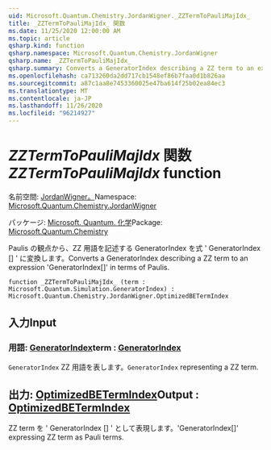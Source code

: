 ```yaml
---
uid: Microsoft.Quantum.Chemistry.JordanWigner._ZZTermToPauliMajIdx_
title: _ZZTermToPauliMajIdx_ 関数
ms.date: 11/25/2020 12:00:00 AM
ms.topic: article
qsharp.kind: function
qsharp.namespace: Microsoft.Quantum.Chemistry.JordanWigner
qsharp.name: _ZZTermToPauliMajIdx_
qsharp.summary: Converts a GeneratorIndex describing a ZZ term to an expression 'GeneratorIndex[]' in terms of Paulis.
ms.openlocfilehash: ca713260da2dd717cb1548ef86b7faa0d1b826aa
ms.sourcegitcommit: a87c1aa8e7453360025e47ba614f25b02ea84ec3
ms.translationtype: MT
ms.contentlocale: ja-JP
ms.lasthandoff: 11/26/2020
ms.locfileid: "96214927"
---
```

# <a name="_zztermtopaulimajidx_-function"></a><span data-ttu-id="be485-102">_ZZTermToPauliMajIdx_ 関数</span><span class="sxs-lookup"><span data-stu-id="be485-102">_ZZTermToPauliMajIdx_ function</span></span>

<span data-ttu-id="be485-103">名前空間: [JordanWigner。](xref:Microsoft.Quantum.Chemistry.JordanWigner)</span><span class="sxs-lookup"><span data-stu-id="be485-103">Namespace: [Microsoft.Quantum.Chemistry.JordanWigner](xref:Microsoft.Quantum.Chemistry.JordanWigner)</span></span>

<span data-ttu-id="be485-104">パッケージ: [Microsoft. Quantum. 化学](https://nuget.org/packages/Microsoft.Quantum.Chemistry)</span><span class="sxs-lookup"><span data-stu-id="be485-104">Package: [Microsoft.Quantum.Chemistry](https://nuget.org/packages/Microsoft.Quantum.Chemistry)</span></span>


<span data-ttu-id="be485-105">Paulis の観点から、ZZ 用語を記述する GeneratorIndex を式 ' GeneratorIndex [] ' に変換します。</span><span class="sxs-lookup"><span data-stu-id="be485-105">Converts a GeneratorIndex describing a ZZ term to an expression 'GeneratorIndex[]' in terms of Paulis.</span></span>

```qsharp
function _ZZTermToPauliMajIdx_ (term : Microsoft.Quantum.Simulation.GeneratorIndex) : Microsoft.Quantum.Chemistry.JordanWigner.OptimizedBETermIndex
```


## <a name="input"></a><span data-ttu-id="be485-106">入力</span><span class="sxs-lookup"><span data-stu-id="be485-106">Input</span></span>

### <a name="term--generatorindex"></a><span data-ttu-id="be485-107">用語: [GeneratorIndex](xref:Microsoft.Quantum.Simulation.GeneratorIndex)</span><span class="sxs-lookup"><span data-stu-id="be485-107">term : [GeneratorIndex](xref:Microsoft.Quantum.Simulation.GeneratorIndex)</span></span>

<span data-ttu-id="be485-108">`GeneratorIndex` ZZ 用語を表します。</span><span class="sxs-lookup"><span data-stu-id="be485-108">`GeneratorIndex` representing a ZZ term.</span></span>



## <a name="output--optimizedbetermindex"></a><span data-ttu-id="be485-109">出力: [OptimizedBETermIndex](xref:Microsoft.Quantum.Chemistry.JordanWigner.OptimizedBETermIndex)</span><span class="sxs-lookup"><span data-stu-id="be485-109">Output : [OptimizedBETermIndex](xref:Microsoft.Quantum.Chemistry.JordanWigner.OptimizedBETermIndex)</span></span>

<span data-ttu-id="be485-110">ZZ term を ' GeneratorIndex [] ' として表現します。</span><span class="sxs-lookup"><span data-stu-id="be485-110">'GeneratorIndex[]' expressing ZZ term as Pauli terms.</span></span>